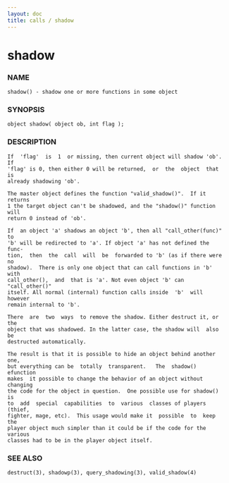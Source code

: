 ```yaml
---
layout: doc
title: calls / shadow
---
```

# shadow

### NAME

    shadow() - shadow one or more functions in some object

### SYNOPSIS

    object shadow( object ob, int flag );

### DESCRIPTION

    If  'flag'  is  1  or missing, then current object will shadow 'ob'. If
    'flag' is 0, then either 0 will be returned,  or  the  object  that  is
    already shadowing 'ob'.

    The master object defines the function "valid_shadow()".  If it returns
    1 the target object can't be shadowed, and the "shadow()" function will
    return 0 instead of 'ob'.

    If  an object 'a' shadows an object 'b', then all "call_other(func)" to
    'b' will be redirected to 'a'. If object 'a' has not defined the  func‐
    tion,  then  the  call  will  be  forwarded to 'b' (as if there were no
    shadow).  There is only one object that can call functions in 'b'  with
    call_other(),  and  that is 'a'. Not even object 'b' can "call_other()"
    itself. All normal (internal) function calls inside  'b'  will  however
    remain internal to 'b'.

    There  are  two  ways  to remove the shadow. Either destruct it, or the
    object that was shadowed. In the latter case, the shadow will  also  be
    destructed automatically.

    The result is that it is possible to hide an object behind another one,
    but everything can be  totally  transparent.   The  shadow()  efunction
    makes  it possible to change the behavior of an object without changing
    the code for the object in question.  One possible use for shadow()  is
    to  add  special  capabilities  to  various  classes of players (thief,
    fighter, mage, etc).  This usage would make it  possible  to  keep  the
    player object much simpler than it could be if the code for the various
    classes had to be in the player object itself.

### SEE ALSO

    destruct(3), shadowp(3), query_shadowing(3), valid_shadow(4)

